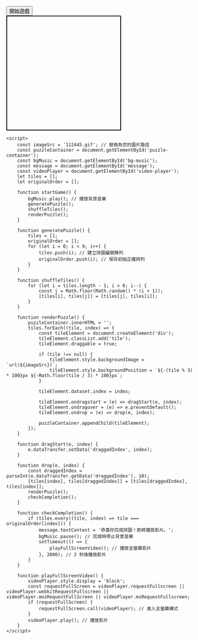 <!DOCTYPE html>
<html lang="en">
<head>
    <meta charset="UTF-8">
    <meta name="viewport" content="width=device-width, initial-scale=1.0">
    <title>全螢幕播放影片的拼圖遊戲</title>
    <style>
        #puzzle-container {
            width: 300px;
            height: 300px;
            display: flex;
            flex-wrap: wrap;
            border: 2px solid #000;
        }
        .tile {
            width: 100px;
            height: 100px;
            background-size: 300px 300px;
            border: 1px solid #ccc;
            cursor: grab;
            box-sizing: border-box;
        }
        video {
            width: 100%;
            height: 100%;
            display: none;
        }
    </style>
</head>
<body>
    <audio id="bg-music" src="您的音樂檔案路徑.mp3" loop></audio>
    <button onclick="startGame()">開始遊戲</button>
    <div id="puzzle-container"></div>
    <video id="video-player" controls>
        <source src="您的影片檔案路徑.mp4" type="video/mp4">
        您的瀏覽器不支援影片播放。
    </video>
    <p id="message"></p>

    <script>
        const imageSrc = '112445.gif'; // 替換為您的圖片路徑
        const puzzleContainer = document.getElementById('puzzle-container');
        const bgMusic = document.getElementById('bg-music');
        const message = document.getElementById('message');
        const videoPlayer = document.getElementById('video-player');
        let tiles = [];
        let originalOrder = [];

        function startGame() {
            bgMusic.play(); // 播放背景音樂
            generatePuzzle();
            shuffleTiles();
            renderPuzzle();
        }

        function generatePuzzle() {
            tiles = [];
            originalOrder = [];
            for (let i = 0; i < 9; i++) {
                tiles.push(i); // 建立拼圖編號陣列
                originalOrder.push(i); // 保存初始正確排列
            }
        }

        function shuffleTiles() {
            for (let i = tiles.length - 1; i > 0; i--) {
                const j = Math.floor(Math.random() * (i + 1));
                [tiles[i], tiles[j]] = [tiles[j], tiles[i]];
            }
        }

        function renderPuzzle() {
            puzzleContainer.innerHTML = '';
            tiles.forEach((tile, index) => {
                const tileElement = document.createElement('div');
                tileElement.classList.add('tile');
                tileElement.draggable = true;

                if (tile !== null) {
                    tileElement.style.backgroundImage = `url(${imageSrc})`;
                    tileElement.style.backgroundPosition = `${-(tile % 3) * 100}px ${-Math.floor(tile / 3) * 100}px`;
                }

                tileElement.dataset.index = index;

                tileElement.ondragstart = (e) => dragStart(e, index);
                tileElement.ondragover = (e) => e.preventDefault();
                tileElement.ondrop = (e) => drop(e, index);

                puzzleContainer.appendChild(tileElement);
            });
        }

        function dragStart(e, index) {
            e.dataTransfer.setData('draggedIndex', index);
        }

        function drop(e, index) {
            const draggedIndex = parseInt(e.dataTransfer.getData('draggedIndex'), 10);
            [tiles[index], tiles[draggedIndex]] = [tiles[draggedIndex], tiles[index]];
            renderPuzzle();
            checkCompletion();
        }

        function checkCompletion() {
            if (tiles.every((tile, index) => tile === originalOrder[index])) {
                message.textContent = '恭喜你完成拼圖！即將播放影片。';
                bgMusic.pause(); // 完成時停止背景音樂
                setTimeout(() => {
                    playFullScreenVideo(); // 播放全螢幕影片
                }, 2000); // 2 秒後播放影片
            }
        }

        function playFullScreenVideo() {
            videoPlayer.style.display = 'block';
            const requestFullScreen = videoPlayer.requestFullscreen || videoPlayer.webkitRequestFullscreen || videoPlayer.mozRequestFullScreen || videoPlayer.msRequestFullscreen;
            if (requestFullScreen) {
                requestFullScreen.call(videoPlayer); // 進入全螢幕模式
            }
            videoPlayer.play(); // 播放影片
        }
    </script>
</body>
</html>
